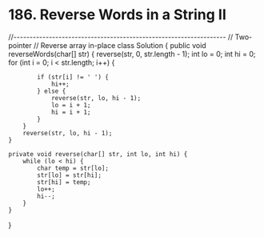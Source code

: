 # 186. Reverse Words in a String II

//------------------------------------------------------------------ // Two-pointer // Reverse array in-place class Solution { public void reverseWords\(char\[\] str\) { reverse\(str, 0, str.length - 1\); int lo = 0; int hi = 0; for \(int i = 0; i &lt; str.length; i++\) {

```text
        if (str[i] != ' ') {
            hi++;
        } else {
            reverse(str, lo, hi - 1);
            lo = i + 1;
            hi = i + 1;
        }
    }
    reverse(str, lo, hi - 1);
}

private void reverse(char[] str, int lo, int hi) {
    while (lo < hi) {
        char temp = str[lo];
        str[lo] = str[hi];
        str[hi] = temp;
        lo++;
        hi--;
    }
}
```

}

